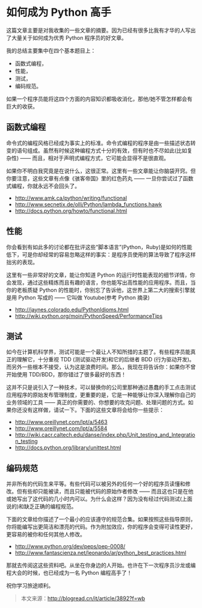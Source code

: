 # 如何成为 Python 高手

这篇文章主要是对我收集的一些文章的摘要。因为已经有很多比我有才华的人写出了大量关于如何成为优秀 Python 程序员的好文章。

我的总结主要集中在四个基本题目上：

- 函数式编程，
- 性能，
- 测试，
- 编码规范。

如果一个程序员能将这四个方面的内容知识都吸收消化，那他/她不管怎样都会有巨大的收获。

## 函数式编程

命令式的编程风格已经成为事实上的标准。命令式编程的程序是由一些描述状态转变的语句组成。虽然有时候这种编程方式十分的有效，但有时也不尽如此(比如复杂性) ―― 而且，相对于声明式编程方式，它可能会显得不是很直观。

如果你不明白我究竟是在说什么，这很正常。这里有一些文章能让你脑袋开窍。但你要注意，这些文章有点像《骇客帝国》里的红色药丸 ―― 一旦你尝试过了函数式编程，你就永远不会回头了。

- <http://www.amk.ca/python/writing/functional>
- <http://www.secnetix.de/olli/Python/lambda_functions.hawk>
- <http://docs.python.org/howto/functional.html>

## 性能

你会看到有如此多的讨论都在批评这些“脚本语言”(Python，Ruby)是如何的性能低下，可是你却经常的容易忽略这样的事实：是程序员使用的算法导致了程序这样拙劣的表现。

这里有一些非常好的文章，能让你知道 Python 的运行时性能表现的细节详情，你会发现，通过这些精炼而且有趣的语言，你也能写出高性能的应用程序。而且，当你的老板质疑 Python 的性能时，你别忘了告诉他，这世界上第二大的搜索引擎就是用 Python 写成的 ―― 它叫做 Youtube(参考 Python 摘录)

- <http://jaynes.colorado.edu/PythonIdioms.html>
- <http://wiki.python.org/moin/PythonSpeed/PerformanceTips>

## 测试

如今在计算机科学界，测试可能是一个最让人不知所措的主题了。有些程序员能真正的理解它，十分重视 TDD (测试驱动开发)和它的后继者 BDD (行为驱动开发)。而另外一些根本不接受，认为这是浪费时间。那么，我现在将告诉你：如果你不曾开始使用 TDD/BDD，那你错过了很多最好的东西！

这并不只是说引入了一种技术，可以替换你的公司里那种通过愚蠢的手工点击测试应用程序的原始发布管理制度，更重要的是，它是一种能够让你深入理解你自己的业务领域的工具 ―― 真正的你需要的、你想要的攻克问题、处理问题的方式。如果你还没有这样做，请试一下。下面的这些文章将会给你一些提示：

- <http://www.oreillynet.com/lpt/a/5463>
- <http://www.oreillynet.com/lpt/a/5584>
- <http://wiki.cacr.caltech.edu/danse/index.php/Unit_testing_and_Integration_testing>
- <http://docs.python.org/library/unittest.html>

## 编码规范

并非所有的代码生来平等。有些代码可以被另外的任何一个好的程序员读懂和修改。但有些却只能被读，而且只能被代码的原始作者修改 ―― 而且这也只是在他或她写出了这代码的几小时内可以。为什么会这样？因为没有经过代码测试(上面说的)和缺乏正确的编程规范。

下面的文章给你描述了一个最小的应该遵守的规范合集。如果按照这些指导原则，你将能编写出更简洁和漂亮的代码。作为附加效应，你的程序会变得可读性更好，更容易的被你和任何其他人修改。

- <http://www.python.org/dev/peps/pep-0008/>
- <http://www.fantascienza.net/leonardo/ar/python_best_practices.html>

那就去传阅这这些资料吧。从坐在你身边的人开始。也许在下一次程序员沙龙或编程大会的时候，也已经成为一名 Python 编程高手了！

祝你学习旅途顺利。

>本文来源：<http://blogread.cn/it/article/3892?f=wb>